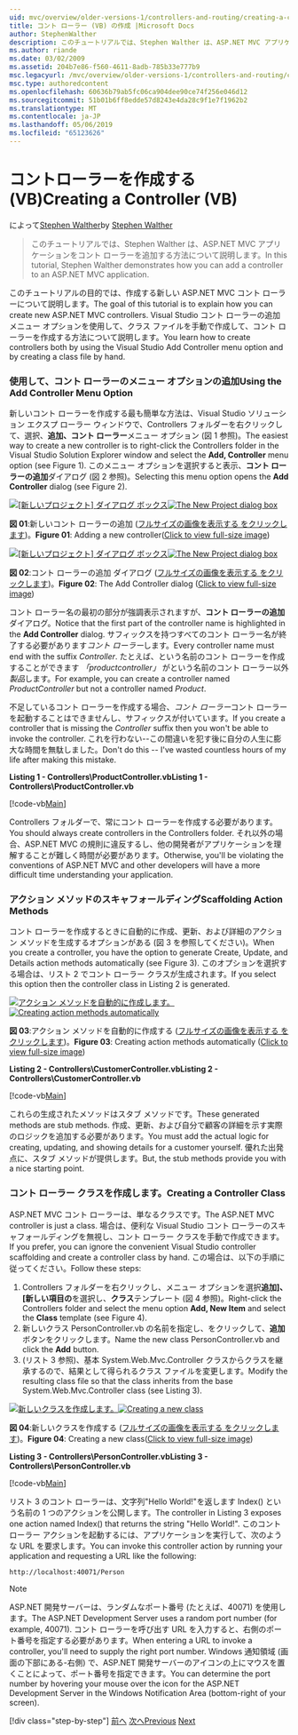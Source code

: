 ```yaml
---
uid: mvc/overview/older-versions-1/controllers-and-routing/creating-a-controller-vb
title: コント ローラー (VB) の作成 |Microsoft Docs
author: StephenWalther
description: このチュートリアルでは、Stephen Walther は、ASP.NET MVC アプリケーションをコント ローラーを追加する方法について説明します。
ms.author: riande
ms.date: 03/02/2009
ms.assetid: 204b7e86-f560-4611-8adb-785b33e777b9
msc.legacyurl: /mvc/overview/older-versions-1/controllers-and-routing/creating-a-controller-vb
msc.type: authoredcontent
ms.openlocfilehash: 60636b79ab5fc06ca904dee90ce74f256e046d12
ms.sourcegitcommit: 51b01b6ff8edde57d8243e4da28c9f1e7f1962b2
ms.translationtype: MT
ms.contentlocale: ja-JP
ms.lasthandoff: 05/06/2019
ms.locfileid: "65123626"
---
```

# <a name="creating-a-controller-vb"></a><span data-ttu-id="77694-103">コントローラーを作成する (VB)</span><span class="sxs-lookup"><span data-stu-id="77694-103">Creating a Controller (VB)</span></span>

<span data-ttu-id="77694-104">によって[Stephen Walther](https://github.com/StephenWalther)</span><span class="sxs-lookup"><span data-stu-id="77694-104">by [Stephen Walther](https://github.com/StephenWalther)</span></span>

> <span data-ttu-id="77694-105">このチュートリアルでは、Stephen Walther は、ASP.NET MVC アプリケーションをコント ローラーを追加する方法について説明します。</span><span class="sxs-lookup"><span data-stu-id="77694-105">In this tutorial, Stephen Walther demonstrates how you can add a controller to an ASP.NET MVC application.</span></span>

<span data-ttu-id="77694-106">このチュートリアルの目的では、作成する新しい ASP.NET MVC コント ローラーについて説明します。</span><span class="sxs-lookup"><span data-stu-id="77694-106">The goal of this tutorial is to explain how you can create new ASP.NET MVC controllers.</span></span> <span data-ttu-id="77694-107">Visual Studio コント ローラーの追加 メニュー オプションを使用して、クラス ファイルを手動で作成して、コント ローラーを作成する方法について説明します。</span><span class="sxs-lookup"><span data-stu-id="77694-107">You learn how to create controllers both by using the Visual Studio Add Controller menu option and by creating a class file by hand.</span></span>

### <a name="using-the-add-controller-menu-option"></a><span data-ttu-id="77694-108">使用して、コント ローラーのメニュー オプションの追加</span><span class="sxs-lookup"><span data-stu-id="77694-108">Using the Add Controller Menu Option</span></span>

<span data-ttu-id="77694-109">新しいコント ローラーを作成する最も簡単な方法は、Visual Studio ソリューション エクスプ ローラー ウィンドウで、Controllers フォルダーを右クリックして、選択、**追加、コント ローラー**メニュー オプション (図 1 参照)。</span><span class="sxs-lookup"><span data-stu-id="77694-109">The easiest way to create a new controller is to right-click the Controllers folder in the Visual Studio Solution Explorer window and select the **Add, Controller** menu option (see Figure 1).</span></span> <span data-ttu-id="77694-110">このメニュー オプションを選択すると表示、**コント ローラーの追加**ダイアログ (図 2 参照)。</span><span class="sxs-lookup"><span data-stu-id="77694-110">Selecting this menu option opens the **Add Controller** dialog (see Figure 2).</span></span>

<span data-ttu-id="77694-111">[![[新しいプロジェクト] ダイアログ ボックス](creating-a-controller-vb/_static/image1.jpg)](creating-a-controller-vb/_static/image1.png)</span><span class="sxs-lookup"><span data-stu-id="77694-111">[![The New Project dialog box](creating-a-controller-vb/_static/image1.jpg)](creating-a-controller-vb/_static/image1.png)</span></span>

<span data-ttu-id="77694-112">**図 01**:新しいコント ローラーの追加 ([フルサイズの画像を表示する をクリックします](creating-a-controller-vb/_static/image2.png))。</span><span class="sxs-lookup"><span data-stu-id="77694-112">**Figure 01**: Adding a new controller([Click to view full-size image](creating-a-controller-vb/_static/image2.png))</span></span>

<span data-ttu-id="77694-113">[![[新しいプロジェクト] ダイアログ ボックス](creating-a-controller-vb/_static/image2.jpg)](creating-a-controller-vb/_static/image3.png)</span><span class="sxs-lookup"><span data-stu-id="77694-113">[![The New Project dialog box](creating-a-controller-vb/_static/image2.jpg)](creating-a-controller-vb/_static/image3.png)</span></span>

<span data-ttu-id="77694-114">**図 02**:コント ローラーの追加 ダイアログ ([フルサイズの画像を表示する をクリックします](creating-a-controller-vb/_static/image4.png))。</span><span class="sxs-lookup"><span data-stu-id="77694-114">**Figure 02**: The Add Controller dialog ([Click to view full-size image](creating-a-controller-vb/_static/image4.png))</span></span>

<span data-ttu-id="77694-115">コント ローラー名の最初の部分が強調表示されますが、**コント ローラーの追加**ダイアログ。</span><span class="sxs-lookup"><span data-stu-id="77694-115">Notice that the first part of the controller name is highlighted in the **Add Controller** dialog.</span></span> <span data-ttu-id="77694-116">サフィックスを持つすべてのコント ローラー名が終了する必要があります*コント ローラー*します。</span><span class="sxs-lookup"><span data-stu-id="77694-116">Every controller name must end with the suffix *Controller*.</span></span> <span data-ttu-id="77694-117">たとえば、という名前のコント ローラーを作成することができます *「productcontroller」* がという名前のコント ローラー以外*製品*します。</span><span class="sxs-lookup"><span data-stu-id="77694-117">For example, you can create a controller named *ProductController* but not a controller named *Product*.</span></span>

<span data-ttu-id="77694-118">不足しているコント ローラーを作成する場合、*コント ローラー*コント ローラーを起動することはできませんし、サフィックスが付いています。</span><span class="sxs-lookup"><span data-stu-id="77694-118">If you create a controller that is missing the *Controller* suffix then you won't be able to invoke the controller.</span></span> <span data-ttu-id="77694-119">これを行わない--この間違いを犯す後に自分の人生に膨大な時間を無駄しました。</span><span class="sxs-lookup"><span data-stu-id="77694-119">Don't do this -- I've wasted countless hours of my life after making this mistake.</span></span>

<span data-ttu-id="77694-120">**Listing 1 - Controllers\ProductController.vb**</span><span class="sxs-lookup"><span data-stu-id="77694-120">**Listing 1 - Controllers\ProductController.vb**</span></span>

[!code-vb[Main](creating-a-controller-vb/samples/sample1.vb)]

<span data-ttu-id="77694-121">Controllers フォルダーで、常にコント ローラーを作成する必要があります。</span><span class="sxs-lookup"><span data-stu-id="77694-121">You should always create controllers in the Controllers folder.</span></span> <span data-ttu-id="77694-122">それ以外の場合、ASP.NET MVC の規則に違反するし、他の開発者がアプリケーションを理解することが難しく時間が必要があります。</span><span class="sxs-lookup"><span data-stu-id="77694-122">Otherwise, you'll be violating the conventions of ASP.NET MVC and other developers will have a more difficult time understanding your application.</span></span>

### <a name="scaffolding-action-methods"></a><span data-ttu-id="77694-123">アクション メソッドのスキャフォールディング</span><span class="sxs-lookup"><span data-stu-id="77694-123">Scaffolding Action Methods</span></span>

<span data-ttu-id="77694-124">コント ローラーを作成するときに自動的に作成、更新、および詳細のアクション メソッドを生成するオプションがある (図 3 を参照してください)。</span><span class="sxs-lookup"><span data-stu-id="77694-124">When you create a controller, you have the option to generate Create, Update, and Details action methods automatically (see Figure 3).</span></span> <span data-ttu-id="77694-125">このオプションを選択する場合は、リスト 2 でコント ローラー クラスが生成されます。</span><span class="sxs-lookup"><span data-stu-id="77694-125">If you select this option then the controller class in Listing 2 is generated.</span></span>

<span data-ttu-id="77694-126">[![アクション メソッドを自動的に作成します。](creating-a-controller-vb/_static/image3.jpg)](creating-a-controller-vb/_static/image5.png)</span><span class="sxs-lookup"><span data-stu-id="77694-126">[![Creating action methods automatically](creating-a-controller-vb/_static/image3.jpg)](creating-a-controller-vb/_static/image5.png)</span></span>

<span data-ttu-id="77694-127">**図 03**:アクション メソッドを自動的に作成する ([フルサイズの画像を表示する をクリックします](creating-a-controller-vb/_static/image6.png))。</span><span class="sxs-lookup"><span data-stu-id="77694-127">**Figure 03**: Creating action methods automatically ([Click to view full-size image](creating-a-controller-vb/_static/image6.png))</span></span>

<span data-ttu-id="77694-128">**Listing 2 - Controllers\CustomerController.vb**</span><span class="sxs-lookup"><span data-stu-id="77694-128">**Listing 2 - Controllers\CustomerController.vb**</span></span>

[!code-vb[Main](creating-a-controller-vb/samples/sample2.vb)]

<span data-ttu-id="77694-129">これらの生成されたメソッドはスタブ メソッドです。</span><span class="sxs-lookup"><span data-stu-id="77694-129">These generated methods are stub methods.</span></span> <span data-ttu-id="77694-130">作成、更新、および自分で顧客の詳細を示す実際のロジックを追加する必要があります。</span><span class="sxs-lookup"><span data-stu-id="77694-130">You must add the actual logic for creating, updating, and showing details for a customer yourself.</span></span> <span data-ttu-id="77694-131">優れた出発点に、スタブ メソッドが提供します。</span><span class="sxs-lookup"><span data-stu-id="77694-131">But, the stub methods provide you with a nice starting point.</span></span>

### <a name="creating-a-controller-class"></a><span data-ttu-id="77694-132">コント ローラー クラスを作成します。</span><span class="sxs-lookup"><span data-stu-id="77694-132">Creating a Controller Class</span></span>

<span data-ttu-id="77694-133">ASP.NET MVC コント ローラーは、単なるクラスです。</span><span class="sxs-lookup"><span data-stu-id="77694-133">The ASP.NET MVC controller is just a class.</span></span> <span data-ttu-id="77694-134">場合は、便利な Visual Studio コント ローラーのスキャフォールディングを無視し、コント ローラー クラスを手動で作成できます。</span><span class="sxs-lookup"><span data-stu-id="77694-134">If you prefer, you can ignore the convenient Visual Studio controller scaffolding and create a controller class by hand.</span></span> <span data-ttu-id="77694-135">この場合は、以下の手順に従ってください。</span><span class="sxs-lookup"><span data-stu-id="77694-135">Follow these steps:</span></span>

1. <span data-ttu-id="77694-136">Controllers フォルダーを右クリックし、メニュー オプションを選択**追加]、[新しい項目の**を選択し、**クラス**テンプレート (図 4 参照)。</span><span class="sxs-lookup"><span data-stu-id="77694-136">Right-click the Controllers folder and select the menu option **Add, New Item** and select the **Class** template (see Figure 4).</span></span>
2. <span data-ttu-id="77694-137">新しいクラス PersonController.vb の名前を指定し、をクリックして、**追加**ボタンをクリックします。</span><span class="sxs-lookup"><span data-stu-id="77694-137">Name the new class PersonController.vb and click the **Add** button.</span></span>
3. <span data-ttu-id="77694-138">(リスト 3 参照)、基本 System.Web.Mvc.Controller クラスからクラスを継承するので、結果として得られるクラス ファイルを変更します。</span><span class="sxs-lookup"><span data-stu-id="77694-138">Modify the resulting class file so that the class inherits from the base System.Web.Mvc.Controller class (see Listing 3).</span></span>

<span data-ttu-id="77694-139">[![新しいクラスを作成します。](creating-a-controller-vb/_static/image4.jpg)](creating-a-controller-vb/_static/image7.png)</span><span class="sxs-lookup"><span data-stu-id="77694-139">[![Creating a new class](creating-a-controller-vb/_static/image4.jpg)](creating-a-controller-vb/_static/image7.png)</span></span>

<span data-ttu-id="77694-140">**図 04**:新しいクラスを作成する ([フルサイズの画像を表示する をクリックします](creating-a-controller-vb/_static/image8.png))。</span><span class="sxs-lookup"><span data-stu-id="77694-140">**Figure 04**: Creating a new class([Click to view full-size image](creating-a-controller-vb/_static/image8.png))</span></span>

<span data-ttu-id="77694-141">**Listing 3 - Controllers\PersonController.vb**</span><span class="sxs-lookup"><span data-stu-id="77694-141">**Listing 3 - Controllers\PersonController.vb**</span></span>

[!code-vb[Main](creating-a-controller-vb/samples/sample3.vb)]

<span data-ttu-id="77694-142">リスト 3 のコント ローラーは、文字列"Hello World!"を返します Index() という名前の 1 つのアクションを公開します。</span><span class="sxs-lookup"><span data-stu-id="77694-142">The controller in Listing 3 exposes one action named Index() that returns the string "Hello World!".</span></span> <span data-ttu-id="77694-143">このコント ローラー アクションを起動するには、アプリケーションを実行して、次のような URL を要求します。</span><span class="sxs-lookup"><span data-stu-id="77694-143">You can invoke this controller action by running your application and requesting a URL like the following:</span></span>

`http://localhost:40071/Person`

> [!NOTE]
> 
> <span data-ttu-id="77694-144">ASP.NET 開発サーバーは、ランダムなポート番号 (たとえば、40071) を使用します。</span><span class="sxs-lookup"><span data-stu-id="77694-144">The ASP.NET Development Server uses a random port number (for example, 40071).</span></span> <span data-ttu-id="77694-145">コント ローラーを呼び出す URL を入力すると、右側のポート番号を指定する必要があります。</span><span class="sxs-lookup"><span data-stu-id="77694-145">When entering a URL to invoke a controller, you'll need to supply the right port number.</span></span> <span data-ttu-id="77694-146">Windows 通知領域 (画面の下部にある-右側) で、ASP.NET 開発サーバーのアイコンの上にマウスを置くことによって、ポート番号を指定できます。</span><span class="sxs-lookup"><span data-stu-id="77694-146">You can determine the port number by hovering your mouse over the icon for the ASP.NET Development Server in the Windows Notification Area (bottom-right of your screen).</span></span>
> 
> [!div class="step-by-step"]
> <span data-ttu-id="77694-147">[前へ](adding-dynamic-content-to-a-cached-page-vb.md)
> [次へ](creating-an-action-vb.md)</span><span class="sxs-lookup"><span data-stu-id="77694-147">[Previous](adding-dynamic-content-to-a-cached-page-vb.md)
[Next](creating-an-action-vb.md)</span></span>

